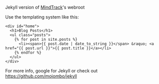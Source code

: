 Jekyll version of [MindTrack](https://github.com/jsilverMDX/MindTrack)'s webroot

Use the templating system like this:
```
<div id="home">
  <h1>Blog Posts</h1>
  <ul class="posts">
    {% for post in site.posts %}
      <li><span>{{ post.date | date_to_string }}</span> &raquo; <a href="{{ post.url }}">{{ post.title }}</a></li>
    {% endfor %}
  </ul>
</div>
```

For more info, google for Jekyll or check out https://github.com/mojombo/jekyll